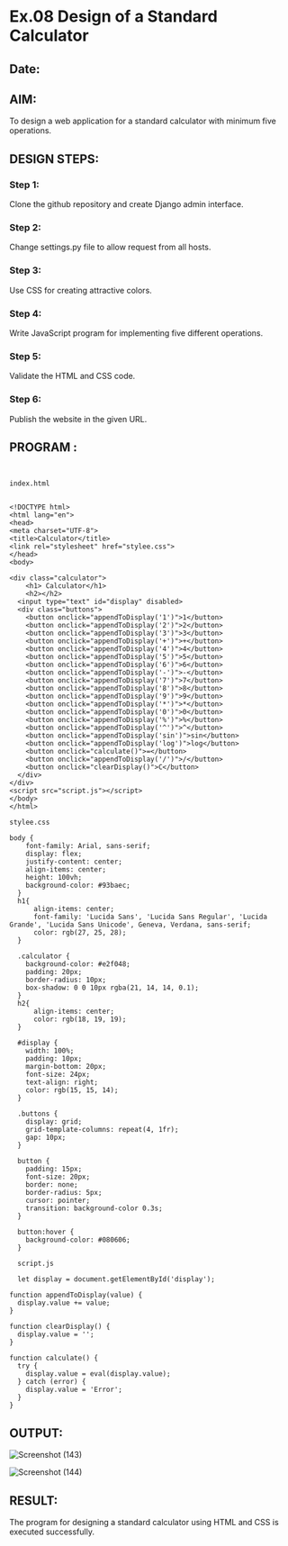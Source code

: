 # Ex.08 Design of a Standard Calculator
## Date:

## AIM:
To design a web application for a standard calculator with minimum five operations.

## DESIGN STEPS:

### Step 1:
Clone the github repository and create Django admin interface.

### Step 2:
Change settings.py file to allow request from all hosts.

### Step 3:
Use CSS for creating attractive colors.

### Step 4:
Write JavaScript program for implementing five different operations.

### Step 5:
Validate the HTML and CSS code.

### Step 6:
Publish the website in the given URL.

## PROGRAM :
```


index.html


<!DOCTYPE html>
<html lang="en">
<head>
<meta charset="UTF-8">
<title>Calculator</title>
<link rel="stylesheet" href="stylee.css">
</head>
<body>
    
<div class="calculator">
    <h1> Calculator</h1>
    <h2></h2>
  <input type="text" id="display" disabled>
  <div class="buttons">
    <button onclick="appendToDisplay('1')">1</button>
    <button onclick="appendToDisplay('2')">2</button>
    <button onclick="appendToDisplay('3')">3</button>
    <button onclick="appendToDisplay('+')">+</button>
    <button onclick="appendToDisplay('4')">4</button>
    <button onclick="appendToDisplay('5')">5</button>
    <button onclick="appendToDisplay('6')">6</button>
    <button onclick="appendToDisplay('-')">-</button>
    <button onclick="appendToDisplay('7')">7</button>
    <button onclick="appendToDisplay('8')">8</button>
    <button onclick="appendToDisplay('9')">9</button>
    <button onclick="appendToDisplay('*')">*</button>
    <button onclick="appendToDisplay('0')">0</button>
    <button onclick="appendToDisplay('%')">%</button>
    <button onclick="appendToDisplay('^')">^</button>
    <button onclick="appendToDisplay('sin')">sin</button>
    <button onclick="appendToDisplay('log')">log</button>
    <button onclick="calculate()">=</button>
    <button onclick="appendToDisplay('/')">/</button>
    <button onclick="clearDisplay()">C</button>
  </div>
</div>
<script src="script.js"></script>
</body>
</html>
```

```
stylee.css

body {
    font-family: Arial, sans-serif;
    display: flex;
    justify-content: center;
    align-items: center;
    height: 100vh;
    background-color: #93baec;
  }
  h1{
      align-items: center;
      font-family: 'Lucida Sans', 'Lucida Sans Regular', 'Lucida Grande', 'Lucida Sans Unicode', Geneva, Verdana, sans-serif;
      color: rgb(27, 25, 28);
  }
  
  .calculator {
    background-color: #e2f048;
    padding: 20px;
    border-radius: 10px;
    box-shadow: 0 0 10px rgba(21, 14, 14, 0.1);
  }
  h2{
      align-items: center;
      color: rgb(18, 19, 19);
  }
  
  #display {
    width: 100%;
    padding: 10px;
    margin-bottom: 20px;
    font-size: 24px;
    text-align: right;
    color: rgb(15, 15, 14);
  }
  
  .buttons {
    display: grid;
    grid-template-columns: repeat(4, 1fr);
    gap: 10px;
  }
  
  button {
    padding: 15px;
    font-size: 20px;
    border: none;
    border-radius: 5px;
    cursor: pointer;
    transition: background-color 0.3s;
  }
  
  button:hover {
    background-color: #080606;
  }

  script.js

  let display = document.getElementById('display');

function appendToDisplay(value) {
  display.value += value;
}

function clearDisplay() {
  display.value = '';
}

function calculate() {
  try {
    display.value = eval(display.value);
  } catch (error) {
    display.value = 'Error';
  }
}
```

## OUTPUT:
![Screenshot (143)](https://github.com/MarellaDharanesh/Calc/assets/118707669/42c8e757-af72-431a-bad6-52bedaa5728e)

![Screenshot (144)](https://github.com/MarellaDharanesh/Calc/assets/118707669/4fee6596-eda3-4fd3-b6db-60e11eb1b898)

## RESULT:
The program for designing a standard calculator using HTML and CSS is executed successfully.
